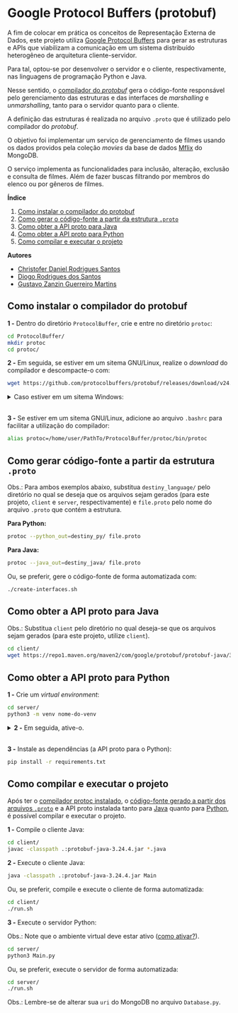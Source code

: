 # Google Protocol Buffers (protobuf)

A fim de colocar em prática os conceitos de Representação Externa de Dados, este projeto utiliza [Google Protocol Buffers](https://developers.google.com/protocol-buffers/) para gerar as estruturas e APIs que viabilizam a comunicação em um sistema distribuído heterogêneo de arquitetura cliente-servidor.

Para tal, optou-se por desenvolver o servidor e o cliente, respectivamente, nas linguagens de programação Python e Java.

Nesse sentido, o [compilador do _protobuf_](https://github.com/protocolbuffers/protobuf) gera o código-fonte responsável pelo gerenciamento das estruturas e das interfaces de _marshalling_ e _unmarshalling_, tanto para o servidor quanto para o cliente.

A definição das estruturas é realizada no arquivo `.proto` que é utilizado pelo compilador do _protobuf_.

O objetivo foi implementar um serviço de gerenciamento de filmes usando os dados providos pela coleção _movies_ da base de dados 
[Mflix](https://www.mongodb.com/docs/atlas/sample-data/sample-mflix/) do MongoDB.

O serviço implementa as funcionalidades para inclusão, alteração, exclusão e consulta de filmes. Além de fazer buscas filtrando por membros do elenco ou por gêneros de filmes.

**Índice**
1. [Como instalar o compilador do protobuf](#como-instalar-o-compilador-do-protobuf)
2. [Como gerar o código-fonte a partir da estrutura `.proto`](#como-gerar-código-fonte-a-partir-da-estrutura-proto)
3. [Como obter a API proto para Java](#como-obter-a-api-proto-para-java)
4. [Como obter a API proto para Python](#como-obter-a-api-proto-para-python)
5. [Como compilar e executar o projeto](#como-compilar-e-executar-o-projeto)

**Autores**
- [Christofer Daniel Rodrigues Santos](https://github.com/christoferlv)
- [Diogo Rodrigues dos Santos](https://github.com/DiogoRodriguees)
- [Gustavo Zanzin Guerreiro Martins](https://github.com/GustavoMartinx)

## Como instalar o compilador do protobuf

**1 -** Dentro do diretório `ProtocolBuffer`, crie e entre no diretório `protoc`:

```bash
cd ProtocolBuffer/
mkdir protoc
cd protoc/
```

**2 -** Em seguida, se estiver em um sitema GNU/Linux, realize o _download_ do compilador e descompacte-o com:

```bash
wget https://github.com/protocolbuffers/protobuf/releases/download/v24.4/protoc-24.4-linux-x86_64.zip && unzip protoc-24.4-linux-x86_64.zip
```

<details><summary>Caso estiver em um sitema Windows:</summary>

- Mude para um sistema GNU/Linux e tente novamente.
</details>
<br>

**3 -** Se estiver em um sitema GNU/Linux, adicione ao arquivo `.bashrc` para facilitar a utilização do compilador:

```bash
alias protoc=/home/user/PathTo/ProtocolBuffer/protoc/bin/protoc
```

## Como gerar código-fonte a partir da estrutura `.proto`

Obs.: Para ambos exemplos abaixo, substitua `destiny_language/` pelo diretório no qual se deseja que os arquivos sejam gerados (para este projeto, `client` e `server`, respectivamente) e `file.proto` pelo nome do arquivo `.proto` que contém a estrutura.

**Para Python:**
```bash
protoc --python_out=destiny_py/ file.proto
```

**Para Java:**
```bash
protoc --java_out=destiny_java/ file.proto
```

Ou, se preferir, gere o código-fonte de forma automatizada com:

```bash
./create-interfaces.sh
```

## Como obter a API proto para Java

Obs.: Substitua `client` pelo diretório no qual deseja-se que os arquivos sejam gerados (para este projeto, utilize `client`).

```bash
cd client/
wget https://repo1.maven.org/maven2/com/google/protobuf/protobuf-java/3.24.4/protobuf-java-3.24.4.jar
```

## Como obter a API proto para Python

**1 -** Crie um _virtual environment_:

```bash
cd server/
python3 -m venv nome-do-venv
```

<details><summary><b>2 -</b> Em seguida, ative-o.</summary>
<p>

- Linux

    ```
    source ./nome-do-venv/bin/activate
    ```

- Windows (Prompt de Comando)

    ```
    .\nome-do-venv\Scripts\activate
    ```

- Windows (Terminal Integrado do VSCode)

    ```
    source ./nome-do-venv/Scripts/activate
    ```

</p>
</details>

<br>

**3 -** Instale as dependências (a API proto para o Python):

```bash
pip install -r requirements.txt
```

## Como compilar e executar o projeto

Após ter o [compilador protoc instalado](#como-instalar-o-compilador-do-protobuf), o [código-fonte gerado a partir dos arquivos `.proto`](#como-gerar-código-fonte-a-partir-da-estrutura-proto) e a API proto instalada tanto para [Java](#como-obter-a-api-proto-para-java) quanto para [Python](#como-obter-a-api-proto-para-python), é possível compilar e executar o projeto.

**1 -** Compile o cliente Java:

```bash
cd client/
javac -classpath .:protobuf-java-3.24.4.jar *.java
```

**2 -** Execute o cliente Java:
```bash
java -classpath .:protobuf-java-3.24.4.jar Main
```

Ou, se preferir, compile e execute o cliente de forma automatizada:

```bash
cd client/
./run.sh
```

**3 -** Execute o servidor Python:

Obs.: Note que o ambiente virtual deve estar ativo ([como ativar?](#como-obter-a-api-proto-para-python)).

```bash
cd server/
python3 Main.py
```

Ou, se preferir, execute o servidor de forma automatizada:

```bash
cd server/
./run.sh
```

Obs.: Lembre-se de alterar sua `uri` do MongoDB no arquivo `Database.py`.